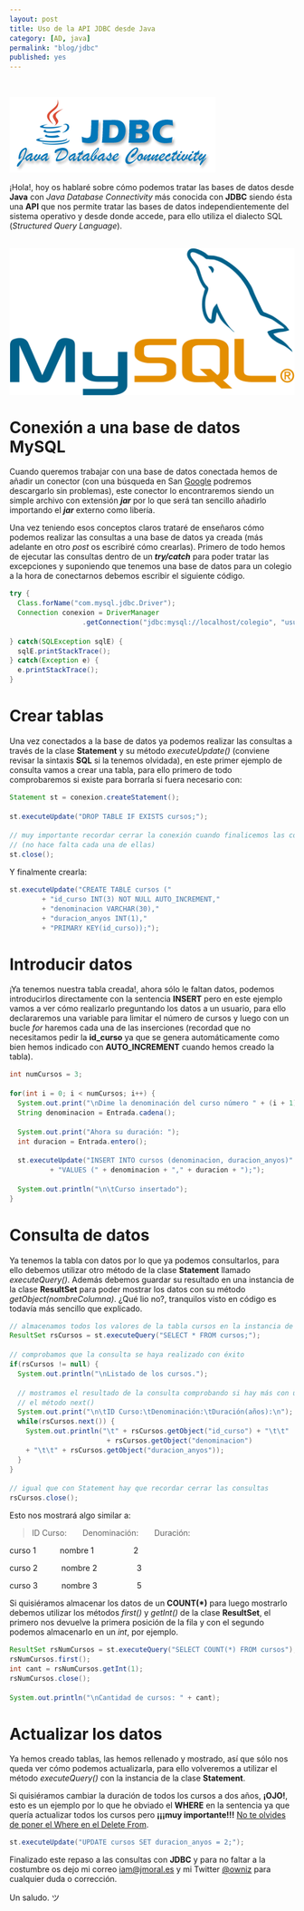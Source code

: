 ```yaml
---
layout: post
title: Uso de la API JDBC desde Java
category: [AD, java]
permalink: "blog/jdbc"
published: yes
---
```


<br>

![JDBC](/assets/img/jdbc/jdbc.png "JDBC")

¡Hola!, hoy os hablaré sobre cómo podemos tratar las bases de datos desde **Java** con *Java Database Connectivity* más conocida con **JDBC** siendo ésta una **API** que nos permite tratar las bases de datos independientemente del sistema operativo y desde donde accede, para ello utiliza el dialecto SQL (*Structured Query Language*).

<br>
<img class="differentSize50" src="/assets/img/jdbc/mysql.png" alt="mysql" style="margin:auto; display:block;">

# Conexión a una base de datos MySQL

Cuando queremos trabajar con una base de datos conectada hemos de añadir un conector (con una búsqueda en San [Google](https://www.google.es "Google") podremos descargarlo sin problemas), este conector lo encontraremos siendo un simple archivo con extensión ***jar*** por lo que será tan sencillo añadirlo importando el ***jar*** externo como libería.

Una vez teniendo esos conceptos claros trataré de enseñaros cómo podemos realizar las consultas a una base de datos ya creada (más adelante en otro *post* os escribiré cómo crearlas). Primero de todo hemos de ejecutar las consultas dentro de un ***try/catch*** para poder tratar las excepciones y suponiendo que tenemos una base de datos para un colegio a la hora de conectarnos debemos escribir el siguiente código.

```java
try {
  Class.forName("com.mysql.jdbc.Driver");
  Connection conexion = DriverManager
                  .getConnection("jdbc:mysql://localhost/colegio", "usuario", "contraseña");

} catch(SQLException sqlE) {
  sqlE.printStackTrace();
} catch(Exception e) {
  e.printStackTrace();
}
```

# Crear tablas

Una vez conectados a la base de datos ya podemos realizar las consultas a través de la clase **Statement** y su método *executeUpdate()* (conviene revisar la sintaxis **SQL** si la tenemos olvidada), en este primer ejemplo de consulta vamos a crear una tabla, para ello primero de todo comprobaremos si existe para borrarla si fuera necesario con:

```java
Statement st = conexion.createStatement();

st.executeUpdate("DROP TABLE IF EXISTS cursos;");

// muy importante recordar cerrar la conexión cuando finalicemos las consultas
// (no hace falta cada una de ellas)
st.close();
```

Y finalmente crearla:

```java
st.executeUpdate("CREATE TABLE cursos ("
        + "id_curso INT(3) NOT NULL AUTO_INCREMENT,"
        + "denominacion VARCHAR(30),"
        + "duracion_anyos INT(1),"
        + "PRIMARY KEY(id_curso));");
```

# Introducir datos

¡Ya tenemos nuestra tabla creada!, ahora sólo le faltan datos, podemos introducirlos directamente con la sentencia **INSERT** pero en este ejemplo vamos a ver cómo realizarlo preguntando los datos a un usuario, para ello declararemos una variable para limitar el número de cursos y luego con un bucle *for* haremos cada una de las inserciones (recordad que no necesitamos pedir la **id_curso** ya que se genera automáticamente como bien hemos indicado con **AUTO_INCREMENT** cuando hemos creado la tabla).

```java
int numCursos = 3;

for(int i = 0; i < numCursos; i++) {
  System.out.print("\nDime la denominación del curso número " + (i + 1) + ": ");
  String denominacion = Entrada.cadena();

  System.out.print("Ahora su duración: ");
  int duracion = Entrada.entero();

  st.executeUpdate("INSERT INTO cursos (denominacion, duracion_anyos)"
          + "VALUES (" + denominacion + "," + duracion + ");");

  System.out.println("\n\tCurso insertado");
}
```

# Consulta de datos

Ya tenemos la tabla con datos por lo que ya podemos consultarlos, para ello debemos utilizar otro método de la clase **Statement** llamado *executeQuery()*. Además debemos guardar su resultado en una instancia de la clase **ResultSet** para poder mostrar los datos con su método *getObject(nombreColumna)*. ¿Qué lio no?, tranquilos visto en código es todavía más sencillo que explicado.

```java
// almacenamos todos los valores de la tabla cursos en la instancia de ResultSet
ResultSet rsCursos = st.executeQuery("SELECT * FROM cursos;");

// comprobamos que la consulta se haya realizado con éxito
if(rsCursos != null) {
  System.out.println("\nListado de los cursos.");

  // mostramos el resultado de la consulta comprobando si hay más con un while y
  // el método next()
  System.out.print("\n\tID Curso:\tDenominación:\tDuración(años):\n");
  while(rsCursos.next()) {
    System.out.println("\t" + rsCursos.getObject("id_curso") + "\t\t"
                        + rsCursos.getObject("denominacion")
    + "\t\t" + rsCursos.getObject("duracion_anyos"));
  }
}

// igual que con Statement hay que recordar cerrar las consultas
rsCursos.close();
```

Esto nos mostrará algo similar a:

>ID Curso:&emsp;&emsp;Denominación:&emsp;&emsp;Duración:
>
curso 1&emsp;&emsp;&emsp;nombre 1&emsp;&emsp;&emsp;&emsp;&emsp;2
>
curso 2&emsp;&emsp;&emsp;nombre 2&emsp;&emsp;&emsp;&emsp;&emsp;3
>
curso 3&emsp;&emsp;&emsp;nombre 3&emsp;&emsp;&emsp;&emsp;&emsp;5

Si quisiéramos almacenar los datos de un **COUNT(\*)** para luego mostrarlo debemos utilizar los métodos *first()* y *getInt()* de la clase **ResultSet**, el primero nos devuelve la primera posición de la fila y con el segundo podemos almacenarlo en un *int*, por ejemplo.

```java
ResultSet rsNumCursos = st.executeQuery("SELECT COUNT(*) FROM cursos");
rsNumCursos.first();
int cant = rsNumCursos.getInt(1);
rsNumCursos.close();

System.out.println("\nCantidad de cursos: " + cant);
```

# Actualizar los datos

Ya hemos creado tablas, las hemos rellenado y mostrado, así que sólo nos queda ver cómo podemos actualizarla, para ello volveremos a utilizar el método *executeQuery()* con la instancia de la clase **Statement**.

Si quisiéramos cambiar la duración de todos los cursos a dos años, **¡OJO!**, esto es un ejemplo por lo que he obviado el **WHERE** en la sentencia ya que quería actualizar todos los cursos pero **¡¡¡muy importante!!!** [No te olvides de poner el Where en el Delete From](https://www.youtube.com/watch?v=i_cVJgIz_Cs "YouTube").

```java
st.executeUpdate("UPDATE cursos SET duracion_anyos = 2;");
```
Finalizado este repaso a las consultas con **JDBC** y para no faltar a la costumbre os dejo mi correo [iam@jmoral.es](mailto:iam@jmoral.es "iam@jmoral.es") y mi Twitter [@owniz](https://twitter.com/owniz "Twitter") para cualquier duda o corrección.

Un saludo. ツ
